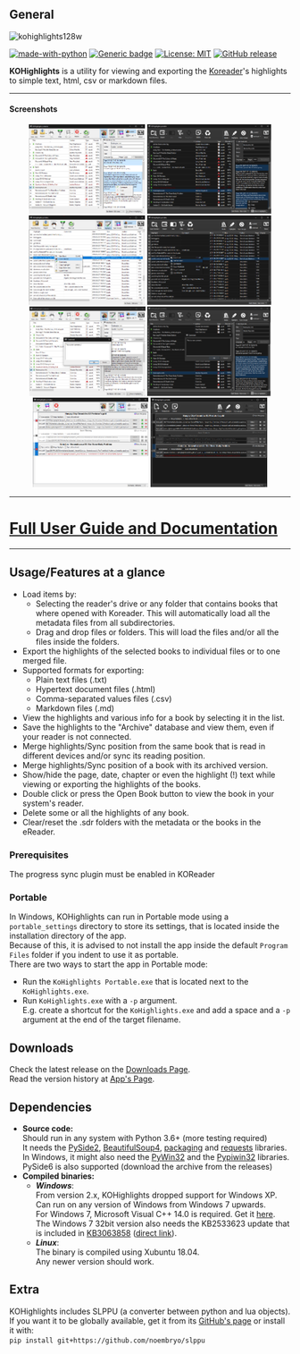 ## General
![kohighlights128w](https://user-images.githubusercontent.com/24675403/234561476-97283ff8-5437-49cd-b4c5-3929886cf182.png)

[![made-with-python][Python]](https://www.python.org/)
[![Generic badge][OS]][ReleaseLink]
[![License: MIT][MIT]](LICENSE)
[![GitHub release][Release]][ReleaseLink]
<!-- [![Github all releases][TotalDown]][ReleaseLink] -->
<!-- [![Github Releases (by Release)][VersionDown]][ReleaseLink] -->


**KOHighlights** is a utility for viewing and exporting the
[Koreader](https://github.com/koreader/koreader)'s highlights to simple text, html, csv or markdown files.  

___
#### Screenshots
<p align="center">
  <a href="https://raw.githubusercontent.com/noembryo/KoHighlights/master/screens/screen%20l1.png">
    <img src="https://raw.githubusercontent.com/noembryo/KoHighlights/master/screens/screen%20l1.png" height="160"></a>
  <a href="https://raw.githubusercontent.com/noembryo/KoHighlights/master/screens/screen%20d1.png">
    <img src="https://raw.githubusercontent.com/noembryo/KoHighlights/master/screens/screen%20d1.png" height="160"></a>
  <a href="https://raw.githubusercontent.com/noembryo/KoHighlights/master/screens/screen%20l2.png">
    <img src="https://raw.githubusercontent.com/noembryo/KoHighlights/master/screens/screen%20l2.png" height="160"></a>
  <a href="https://raw.githubusercontent.com/noembryo/KoHighlights/master/screens/screen%20d2.png">
    <img src="https://raw.githubusercontent.com/noembryo/KoHighlights/master/screens/screen%20d2.png" height="160"></a>
<!-- </p>

<p align="center"> -->
  <a href="https://raw.githubusercontent.com/noembryo/KoHighlights/master/screens/screen%20l3.png">
    <img src="https://raw.githubusercontent.com/noembryo/KoHighlights/master/screens/screen%20l3.png" height="160"></a>
  <a href="https://raw.githubusercontent.com/noembryo/KoHighlights/master/screens/screen%20d3.png">
    <img src="https://raw.githubusercontent.com/noembryo/KoHighlights/master/screens/screen%20d3.png" height="160"></a>
  <a href="https://raw.githubusercontent.com/noembryo/KoHighlights/master/screens/screen%20l4.png">
    <img src="https://raw.githubusercontent.com/noembryo/KoHighlights/master/screens/screen%20l4.png" height="160"></a>
  <a href="https://raw.githubusercontent.com/noembryo/KoHighlights/master/screens/screen%20d4.png">
    <img src="https://raw.githubusercontent.com/noembryo/KoHighlights/master/screens/screen%20d4.png" height="160"></a>
</p>
<!-- ![HighLights ScreenShot](screen1.png) -->
<!-- ![HighLights ScreenShot](screen2.png) -->
<!-- ![HighLights ScreenShot](screen3.png) -->

___

# [Full User Guide and Documentation](https://noembryo.github.io/KoHighlights/)
___

## Usage/Features at a glance


* Load items by:
    * Selecting the reader's drive or any folder that contains books that where opened with Koreader. This will automatically load all the metadata files from all subdirectories.
    * Drag and drop files or folders. This will load the files and/or all the files inside the folders.  
* Export the highlights of the selected books to individual files or to one merged file.
* Supported formats for exporting:
    * Plain text files (.txt)
    * Hypertext document files (.html)
    * Comma-separated values files (.csv)
    * Markdown files (.md)
* View the highlights and various info for a book by selecting it in the list.
* Save the highlights to the "Archive" database and view them, even if your reader is not connected.
* Merge highlights/Sync position from the same book that is read in different devices and/or sync its reading position.
* Merge highlights/Sync position of a book with its archived version.
* Show/hide the page, date, chapter or even the highlight (!) text while viewing or exporting the highlights of the books. 
* Double click or press the Open Book button to view the book in your system's reader.
* Delete some or all the highlights of any book.
* Clear/reset the .sdr folders with the metadata or the books in the eReader.

### Prerequisites  
The progress sync plugin must be enabled in KOReader

### Portable
In Windows, KOHighlights can run in Portable mode using a `portable_settings` directory to store its settings, that is located inside the installation directory of the app.  
Because of this, it is advised to not install the app inside the default `Program Files` folder if you indent to use it as portable.  
There are two ways to start the app in Portable mode:
* Run the `KoHighlights Portable.exe` that is located next to the `KoHighlights.exe`.  
* Run `KoHighlights.exe` with a `-p` argument.  
E.g. create a shortcut for the `KoHighlights.exe` and add a space and a `-p` argument at the end of the target filename.

## Downloads
Check the latest release on the [Downloads Page][ReleaseLink].  
Read the version history at [App's Page](http://www.noembryo.com/apps.php?kohighlights).

## Dependencies
* **Source code:**  
Should run in any system with Python 3.6+ (more testing required)  
It needs the [PySide2](https://pypi.org/project/PySide2/),
[BeautifulSoup4](https://pypi.org/project/beautifulsoup4/),
[packaging](https://pypi.org/project/packaging/) and
[requests](https://pypi.org/project/requests/) libraries.  
In Windows, it might also need the [PyWin32](https://pypi.org/project/PyWin32/) and the [Pypiwin32](https://pypi.org/project/pypiwin32/) libraries.
PySide6 is also supported (download the archive from the releases)
* **Compiled binaries:**  
  * ***Windows***:  
  From version 2.x, KOHighlights dropped support for Windows XP.  
  Can run on any version of Windows from Windows 7 upwards.  
  For Windows 7, Microsoft Visual C++ 14.0 is required. Get it 
  [here](https://aka.ms/vs/17/release/vc_redist.x86.exe).  
  The Windows 7 32bit version also needs the KB2533623 update that is included in [KB3063858](https://www.microsoft.com/en-us/download/details.aspx?id=47409) ([direct link](https://download.microsoft.com/download/C/9/6/C96CD606-3E05-4E1C-B201-51211AE80B1E/Windows6.1-KB3063858-x86.msu)).  
  * ***Linux***:  
  The binary is compiled using Xubuntu 18.04.  
  Any newer version should work.
  



## Extra
KOHighlights includes SLPPU (a converter between python and lua objects).  
If you want it to be globally available, get it from its
[GitHub's page](https://github.com/noembryo/slppu) or install it with:  
`pip install git+https://github.com/noembryo/slppu`  


<!-- ##### Stargazers over time

[![Stargazers over time](https://starchart.cc/noembryo/KoHighlights.svg)](https://starchart.cc/noembryo/KoHighlights) -->

[Release]:https://img.shields.io/github/release/noembryo/KoHighlights.svg
[ReleaseLink]:https://GitHub.com/noembryo/KoHighlights/releases/
[TotalDown]:https://img.shields.io/github/downloads/noembryo/KoHighlights/total.svg
[VersionDown]:https://img.shields.io/github/downloads/noembryo/KoHighlights/v1.2.2.0/total.svg
[Python]:https://img.shields.io/badge/Made%20with-Python-1f425f.svg
[OS]:https://img.shields.io/badge/OS-Windows&nbsp;/&nbsp;Linux-darkgreen.svg
[MIT]:https://img.shields.io/badge/License-MIT-green.svg

